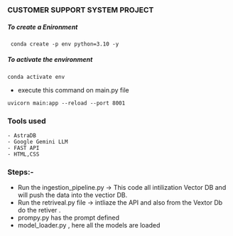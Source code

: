### CUSTOMER SUPPORT SYSTEM PROJECT


##### To create a Enironment
```
 conda create -p env python=3.10 -y
```

##### To activate the environment
```
conda activate env
```

- execute this command on main.py file 
```
uvicorn main:app --reload --port 8001
```


### Tools used
```
- AstraDB
- Google Gemini LLM 
- FAST API
- HTML,CSS
 ``` 

### Steps:-
- Run the ingestion_pipeline.py -> This code all intilization Vector DB  and will push the data into the vectior DB.
- Run the retriveal.py file -> intliaze the API and also from the Vextor Db do the retiver .
- prompy.py has the prompt defined
- model_loader.py , here all the models are loaded
